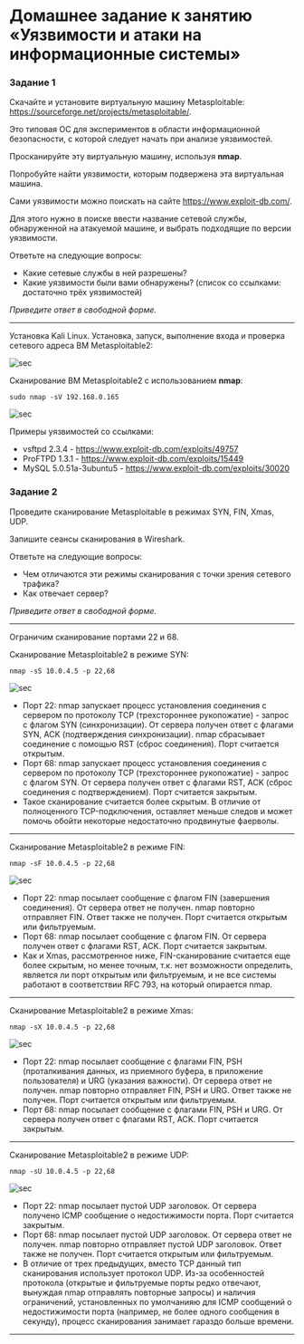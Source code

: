 #  Домашнее задание к занятию «Уязвимости и атаки на информационные системы»

### Задание 1

Скачайте и установите виртуальную машину Metasploitable: https://sourceforge.net/projects/metasploitable/.

Это типовая ОС для экспериментов в области информационной безопасности, с которой следует начать при анализе уязвимостей.

Просканируйте эту виртуальную машину, используя **nmap**.

Попробуйте найти уязвимости, которым подвержена эта виртуальная машина.

Сами уязвимости можно поискать на сайте https://www.exploit-db.com/.

Для этого нужно в поиске ввести название сетевой службы, обнаруженной на атакуемой машине, и выбрать подходящие по версии уязвимости.

Ответьте на следующие вопросы:

- Какие сетевые службы в ней разрешены?
- Какие уязвимости были вами обнаружены? (список со ссылками: достаточно трёх уязвимостей)
  
*Приведите ответ в свободной форме.*  

---

Установка Kali Linux.
Установка, запуск, выполнение входа и проверка сетевого адреса ВМ Metasploitable2:

![sec](https://github.com/OhotinDY/sdb-13-01/blob/main/sec1.png)

Сканирование ВМ Metasploitable2 с использованием **nmap**:

```
sudo nmap -sV 192.168.0.165
```

![sec](https://github.com/OhotinDY/sdb-13-01/blob/main/sec2.png)

Примеры уязвимостей со ссылками:

- vsftpd 2.3.4 - https://www.exploit-db.com/exploits/49757
- ProFTPD 1.3.1 - https://www.exploit-db.com/exploits/15449
- MySQL 5.0.51a-3ubuntu5 - https://www.exploit-db.com/exploits/30020

### Задание 2

Проведите сканирование Metasploitable в режимах SYN, FIN, Xmas, UDP.

Запишите сеансы сканирования в Wireshark.

Ответьте на следующие вопросы:

- Чем отличаются эти режимы сканирования с точки зрения сетевого трафика?
- Как отвечает сервер?

*Приведите ответ в свободной форме.*

---

Ограничим сканирование портами 22 и 68.

Сканирование Metasploitable2 в режиме SYN:

```
nmap -sS 10.0.4.5 -p 22,68
```

![sec](https://github.com/OhotinDY/sdb-13-01/blob/main/sec3.png)


- Порт 22: nmap запускает процесс установления соединения с сервером по протоколу TCP (трехстороннее рукопожатие) - запрос с флагом SYN (синхронизации). От сервера получен ответ с флагами SYN, ACK (подтверждения синхронизации). nmap сбрасывает соединение с помощью RST (сброс соединения). Порт считается открытым.
- Порт 68: nmap запускает процесс установления соединения с сервером по протоколу TCP (трехстороннее рукопожатие) - запрос с флагом SYN. От сервера получен ответ с флагами RST, ACK (сброс соединения с подтверждением). Порт считается закрытым.
- Такое сканирование считается более скрытым. В отличие от полноценного TCP-подключения, оставляет меньше следов и может помочь обойти некоторые недостаточно продвинутые фаерволы.

---

Сканирование Metasploitable2 в режиме FIN:

```
nmap -sF 10.0.4.5 -p 22,68
```

![sec](https://github.com/OhotinDY/sdb-13-01/blob/main/sec4.png)

- Порт 22: nmap посылает сообщение с флагом FIN (завершения соединения). От сервера ответ не получен. nmap повторно отправляет FIN. Ответ также не получен. Порт считается открытым или фильтруемым.
- Порт 68: nmap посылает сообщение с флагом FIN. От сервера получен ответ с флагами RST, ACK. Порт считается закрытым.
- Как и Xmas, рассмотренное ниже, FIN-сканирование считается еще более скрытым, но менее точным, т.к. нет возможности определить, является ли порт открытым или фильтруемым, и не все системы работают в соответствии RFC 793, на который опирается nmap.

---

Сканирование Metasploitable2 в режиме Xmas:

```
nmap -sX 10.0.4.5 -p 22,68
```

![sec](https://github.com/OhotinDY/sdb-13-01/blob/main/sec5.png)

- Порт 22: nmap посылает сообщение с флагами FIN, PSH (проталкивания данных, из приемного буфера, в приложение пользователя) и URG (указания важности). От сервера ответ не получен. nmap повторно отправляет FIN, PSH и URG. Ответ также не получен. Порт считается открытым или фильтруемым.
- Порт 68: nmap посылает сообщение с флагами FIN, PSH и URG. От сервера получен ответ с флагами RST, ACK. Порт считается закрытым.

---

Сканирование Metasploitable2 в режиме UDP:

```
nmap -sU 10.0.4.5 -p 22,68
```

![sec](https://github.com/OhotinDY/sdb-13-01/blob/main/sec6.png)

- Порт 22: nmap посылает пустой UDP заголовок. От сервера получено ICMP сообщение о недостижимости порта. Порт считается закрытым.
- Порт 68: nmap посылает пустой UDP заголовок. От сервера ответ не получен. nmap повторно отправляет пустой UDP заголовок. Ответ также не получен. Порт считается открытым или фильтруемым.
- В отличие от трех предыдущих, вместо TCP данный тип сканирования использует протокол UDP. Из-за особенностей протокола (открытые и фильтруемые порты редко отвечают, вынуждая nmap отправлять повторные запросы) и наличия ограничений, установленных по умолчанияю для ICMP сообщений о недостижимости порта (например, не более одного сообщения в секунду), процесс сканирования занимает гараздо больше времени.

---
